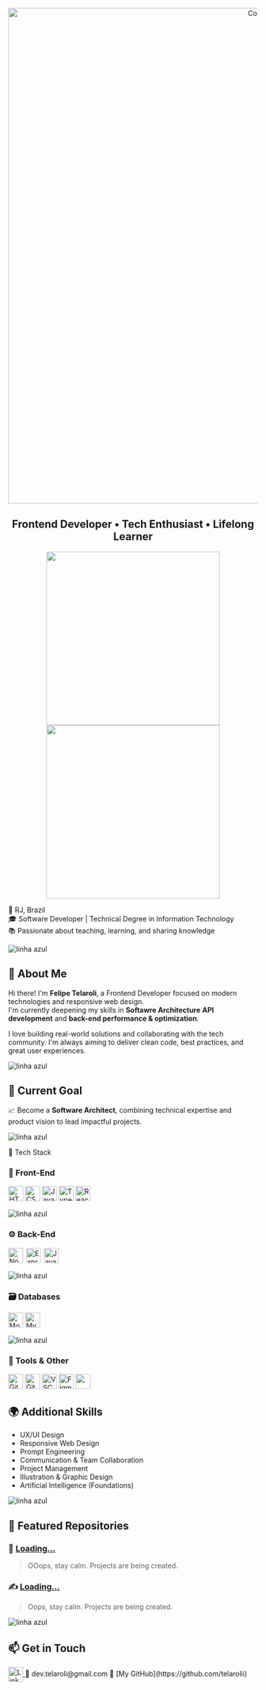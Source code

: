 <!-- Optional animated banner -->
<p align="center">
  <img src="https://i.pinimg.com/originals/55/e8/af/55e8af23ff4e1055efd3605624dceb66.gif" width="1000" alt="Coding">
</p>

<h2 align="center">Frontend Developer • Tech Enthusiast • Lifelong Learner</h2>


<p align="center">
  <img src="https://github-readme-stats.vercel.app/api?username=telarolii&show_icons=true&theme=radical" width="350" />
  <img src="https://github-readme-stats.vercel.app/api/top-langs/?username=SEU_USUARIO&layout=compact&langs_count=6&theme=radical" width="350" />
</p>


📍 RJ, Brazil  
🎓 Software Developer | Technical Degree in Information Technology  
📚 Passionate about teaching, learning, and sharing knowledge  

<img src="https://github.com/felipeAguiarCode/felipeAguiarCode/blob/master/.github/assets/lineBar.png?raw=true" alt="linha azul" />

## 👋 About Me

Hi there! I'm **Felipe Telaroli**, a Frontend Developer focused on modern technologies and responsive web design.  
I'm currently deepening my skills in **Softawre Architecture** **API development** and **back-end performance & optimization**.

I love building real-world solutions and collaborating with the tech community. I'm always aiming to deliver clean code, best practices, and great user experiences.

<img src="https://github.com/felipeAguiarCode/felipeAguiarCode/blob/master/.github/assets/lineBar.png?raw=true" alt="linha azul" />

## 🧠 Current Goal

📈 Become a **Software Architect**, combining technical expertise and product vision to lead impactful projects.

<img src="https://github.com/felipeAguiarCode/felipeAguiarCode/blob/master/.github/assets/lineBar.png?raw=true" alt="linha azul" />

🚀 Tech Stack

### 🧩 Front-End

<p align="left">
  <img src="https://cdn.jsdelivr.net/gh/devicons/devicon/icons/html5/html5-original.svg" height="30" alt="HTML5" />
  <img src="https://cdn.jsdelivr.net/gh/devicons/devicon/icons/css3/css3-original.svg" height="30" alt="CSS3" />
  <img src="https://cdn.jsdelivr.net/gh/devicons/devicon/icons/javascript/javascript-original.svg" height="30" alt="JavaScript" />
  <img src="https://cdn.jsdelivr.net/gh/devicons/devicon/icons/typescript/typescript-original.svg" height="30" alt="TypeScript" />
  <img src="https://cdn.jsdelivr.net/gh/devicons/devicon/icons/react/react-original.svg" height="30" alt="React" />
</p>

<img src="https://github.com/felipeAguiarCode/felipeAguiarCode/blob/master/.github/assets/lineBar.png?raw=true" alt="linha azul" />

### ⚙️ Back-End

<p align="left">
  <img src="https://cdn.simpleicons.org/nodedotjs/339933" height="30" alt="Node.js" />
  <img src="https://cdn.jsdelivr.net/gh/devicons/devicon/icons/express/express-original.svg" height="30" style="background:white; padding:2px; border-radius:4px" alt="Express.js" />
  <img src="https://cdn.jsdelivr.net/gh/devicons/devicon/icons/java/java-original.svg" height="30" alt="Java" />
</p>

<img src="https://github.com/felipeAguiarCode/felipeAguiarCode/blob/master/.github/assets/lineBar.png?raw=true" alt="linha azul" />

### 🗃️ Databases

<p align="left">
  <img src="https://cdn.jsdelivr.net/gh/devicons/devicon/icons/mongodb/mongodb-original.svg" height="30" alt="MongoDB" />
  <img src="https://cdn.jsdelivr.net/gh/devicons/devicon/icons/mysql/mysql-original.svg" height="30" alt="MySQL" />
</p>

<img src="https://github.com/felipeAguiarCode/felipeAguiarCode/blob/master/.github/assets/lineBar.png?raw=true" alt="linha azul" />

### 🧰 Tools & Other

<p align="left">
  <img src="https://cdn.jsdelivr.net/gh/devicons/devicon/icons/git/git-original.svg" height="30" alt="Git" />
  <img src="https://cdn.jsdelivr.net/gh/devicons/devicon/icons/github/github-original.svg" height="30" alt="GitHub" />
  <img src="https://cdn.jsdelivr.net/gh/devicons/devicon/icons/vscode/vscode-original.svg" height="30" alt="VSCode" />
  <img src="https://cdn.jsdelivr.net/gh/devicons/devicon/icons/figma/figma-original.svg" height="30" alt="Figma" />
  <img src="https://img.shields.io/badge/Insomnia-4000BF?style=flat-square&logo=insomnia&logoColor=white" height="30" />
</p>

## 🌍 Additional Skills

- UX/UI Design  
- Responsive Web Design  
- Prompt Engineering  
- Communication & Team Collaboration  
- Project Management  
- Illustration & Graphic Design  
- Artificial Intelligence (Foundations)

<img src="https://github.com/felipeAguiarCode/felipeAguiarCode/blob/master/.github/assets/lineBar.png?raw=true" alt="linha azul" />

## 📌 Featured Repositories

### 🚀 [Loading...](https://github.com/telarolii/)
> OOops, stay calm. Projects are being created.

### ✍️ [Loading...](https://github.com/telarolii/)
> Oops, stay calm. Projects are being created.

<img src="https://github.com/felipeAguiarCode/felipeAguiarCode/blob/master/.github/assets/lineBar.png?raw=true" alt="linha azul" />

## 📫 Get in Touch

<a href="https://www.linkedin.com/in/telarolidev" target="_blank" rel="noopener noreferrer" >
  <img src="https://cdn.jsdelivr.net/gh/devicons/devicon/icons/linkedin/linkedin-original.svg" height="30" alt="LinkedIn" style="vertical-align:middle;" />
</a>  
📧 dev.telaroli@gmail.com  
🔗 [My GitHub](https://github.com/telarolii)  
